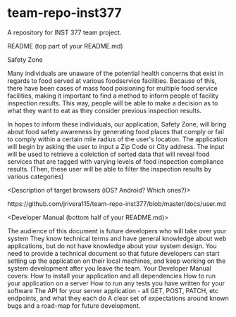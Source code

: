 # team-repo-inst377
A repository for INST 377 team project. 

README (top part of your README.md)

Safety Zone 

<Description of Project>
Many individuals are unaware of the potential health concerns that exist in regards to food served at various foodservice facilities. Because of this, there have been cases of mass food poisioning for multiple food service facilities, making it important to find a method to inform people of facility inspection results. This way, people will be able to make a decision as to what they want to eat as they consider previous inspection results. 

In hopes to inform these individuals, our application, Safety Zone, will bring about food safety awareness by generating food places that comply or fail to comply within a certain mile radius of the user's location. The application will begin by asking the user to input a Zip Code or City address. The input will be used to retrieve a colelction of sorted data that will reveal food services that are tagged with varying levels of food inspection compliance results. (Then, these user will be able to filter the inspection results by various categories)

<Link to the Heroku, Netlify, or Digital Ocean instance where your application can be used>

<Description of target browsers (iOS? Android? Which ones?)>

<Link to User Manual>
https://github.com/jrivera115/team-repo-inst377/blob/master/docs/user.md

<Link to Developer Manual>

<Developer Manual (bottom half of your README.md)>

The audience of this document is future developers who will take over your system
They know technical terms and have general knowledge about web applications, but do not have knowledge about your system design.
You need to provide a technical document so that future developers can start setting up the application on their local machines, and keep working on the system development after you leave the team.
Your Developer Manual covers:
How to install your application and all dependencies
How to run your application on a server
How to run any tests you have written for your software
The API for your server application - all GET, POST, PATCH, etc endpoints, and what they each do
A clear set of expectations around known bugs and a road-map for future development.
